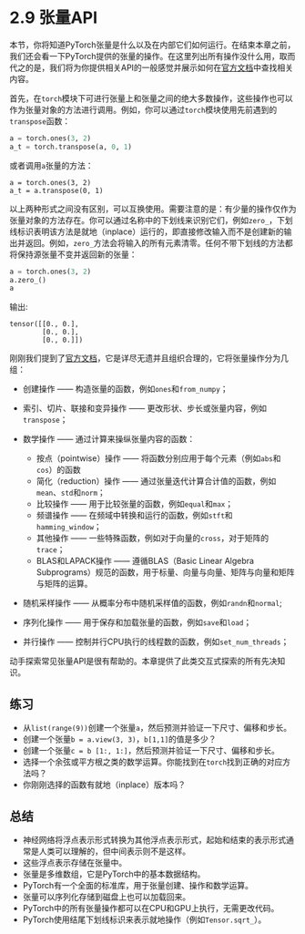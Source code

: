 # 2.9 张量API

本节，你将知道PyTorch张量是什么以及在内部它们如何运行。在结束本章之前，我们还会看一下PyTorch提供的张量的操作。在这里列出所有操作没什么用，取而代之的是，我们将为你提供相关API的一般感觉并展示如何在[官方文档](http://pytorch.org/docs)中查找相关内容。

首先，在`torch`模块下可进行张量上和张量之间的绝大多数操作，这些操作也可以作为张量对象的方法进行调用。例如，你可以通过`torch`模块使用先前遇到的`transpose`函数：

``` python
a = torch.ones(3, 2)
a_t = torch.transpose(a, 0, 1)
```

或者调用`a`张量的方法：

```
a = torch.ones(3, 2)
a_t = a.transpose(0, 1)
```

以上两种形式之间没有区别，可以互换使用。需要注意的是：有少量的操作仅作为张量对象的方法存在。你可以通过名称中的下划线来识别它们，例如`zero_`，下划线标识表明该方法是就地（inplace）运行的，即直接修改输入而不是创建新的输出并返回。例如，`zero_`方法会将输入的所有元素清零。任何不带下划线的方法都将保持源张量不变并返回新的张量：

``` python
a = torch.ones(3, 2)
a.zero_()
a
```
输出:
```
tensor([[0., 0.],
        [0., 0.],
        [0., 0.]])
```

刚刚我们提到了[官方文档](http://pytorch.org/docs)，它是详尽无遗并且组织合理的，它将张量操作分为几组：

* 创建操作 —— 构造张量的函数，例如`ones`和`from_numpy`；
* 索引、切片、联接和变异操作 —— 更改形状、步长或张量内容，例如`transpose`；
* 数学操作 —— 通过计算来操纵张量内容的函数：
    * 按点（pointwise）操作 —— 将函数分别应用于每个元素（例如`abs`和`cos`）的函数
    * 简化（reduction）操作 —— 通过张量迭代计算合计值的函数，例如`mean`、`std`和`norm`；
    * 比较操作 —— 用于比较张量的函数，例如`equal`和`max`；
    * 频谱操作 —— 在频域中转换和运行的函数，例如`stft`和`hamming_window`；
    * 其他操作 —— 一些特殊函数，例如对于向量的`cross`，对于矩阵的`trace`；
    * BLAS和LAPACK操作 —— 遵循BLAS（Basic Linear Algebra Subprograms）规范的函数，用于标量、向量与向量、矩阵与向量和矩阵与矩阵的运算。

* 随机采样操作 —— 从概率分布中随机采样值的函数，例如`randn`和`normal`;
* 序列化操作 —— 用于保存和加载张量的函数，例如`save`和`load`；
* 并行操作 —— 控制并行CPU执行的线程数的函数，例如`set_num_threads`；

动手探索常见张量API是很有帮助的。本章提供了此类交互式探索的所有先决知识。

## 练习
* 从`list(range(9))`创建一个张量`a`，然后预测并验证一下尺寸、偏移和步长。
* 创建一个张量`b = a.view(3, 3)`，`b[1,1]`的值是多少？
* 创建一个张量`c = b [1:, 1:]`，然后预测并验证一下尺寸、偏移和步长。
* 选择一个余弦或平方根之类的数学运算。你能找到在`torch`找到正确的对应方法吗？
* 你刚刚选择的函数有就地（inplace）版本吗？

## 总结

* 神经网络将浮点表示形式转换为其他浮点表示形式，起始和结束的表示形式通常是人类可以理解的，但中间表示则不是这样。
* 这些浮点表示存储在张量中。
* 张量是多维数组，它是PyTorch中的基本数据结构。
* PyTorch有一个全面的标准库，用于张量创建、操作和数学运算。
* 张量可以序列化存储到磁盘上也可以加载回来。
* PyTorch中的所有张量操作都可以在CPU和GPU上执行，无需更改代码。
* PyTorch使用结尾下划线标识来表示就地操作（例如`Tensor.sqrt_`）。
